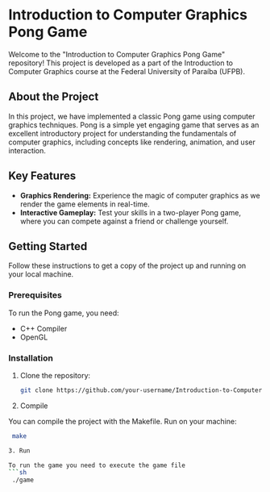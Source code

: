# Introduction to Computer Graphics Pong Game

Welcome to the "Introduction to Computer Graphics Pong Game" repository! This project is developed as a part of the Introduction to Computer Graphics course at the Federal University of Paraíba (UFPB).

## About the Project

In this project, we have implemented a classic Pong game using computer graphics techniques. Pong is a simple yet engaging game that serves as an excellent introductory project for understanding the fundamentals of computer graphics, including concepts like rendering, animation, and user interaction.

## Key Features

- **Graphics Rendering:** Experience the magic of computer graphics as we render the game elements in real-time.
- **Interactive Gameplay:** Test your skills in a two-player Pong game, where you can compete against a friend or challenge yourself.

## Getting Started

Follow these instructions to get a copy of the project up and running on your local machine.

### Prerequisites

To run the Pong game, you need:

- C++ Compiler
- OpenGL

### Installation

1. Clone the repository:

   ```sh
   git clone https://github.com/your-username/Introduction-to-Computer-Graphics-Pong-Game.git

2. Compile

  You can compile the project with the Makefile. Run on your machine:
  ```sh
   make

3. Run

  To run the game you need to execute the game file
  ```sh
   ./game